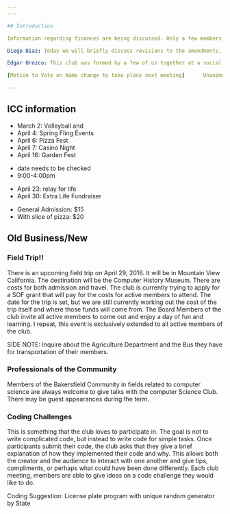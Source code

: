 ```yaml
---
---

## Introduction

Information regarding finances are being discussed. Only a few members of the club have paid their dues and claimed their Active status. To claim your full active status benefits, you must pay your dues and attend at least 4 of the meeting during the term. In order to go on field trips, you must meet those terms as written in the Club Constitution. The club constitution is available online.

Diego Diaz: Today we will briefly discuss revisions to the amendments, and any opinion the attendants here today may have.

Edgar Orozco: This club was formed by a few of us together at a social gathering, and this club is very personal to the founding members of this club. Although, there is a discrepancy with our club name. We are currently labeled as the Artificial Intelligence Computer Science Club. This was created as an inside joke, but It has caused advertising issues for the club. Some interested students often come with the intent of learning about Artificial Intelligence, but the interests of the club is much different from our current name.

[Motion to Vote on Name change to take place next meeting]      Unanimous Approval

---
```


## ICC information

 * March 2: Volleyball and
 * April 4: Spring Fling Events
 * April 6: Pizza Fest
 * April 7: Casino Night
 * April 16: Garden Fest
  - date needs to be checked
  - 9:00-4:00pm
 * April 23: relay for life
 * April 30: Extra Life Fundraiser
  - General Admission: $15
  - With slice of pizza: $20

## Old Business/New

### Field Trip!!

There is an upcoming field trip on April 29, 2016. It will be in Mountain View California. The destination will be the Computer History Museum. There are costs for both admission and travel. The club is currently trying to apply for a SOF grant that will pay for the costs for active members to attend. The date for the trip is set, but we are still currently working out the cost of the trip itself and where those funds will come from. The Board Members of the club invite all active members to come out and enjoy a day of fun and learning. I repeat, this event is exclusively extended to all active members of the club.

SIDE NOTE: Inquire about the Agriculture Department and the Bus they have for transportation of their members.

### Professionals of the Community

Members of the Bakersfield Community in fields related to computer science are always welcome to give talks with the computer Science Club. There may be guest appearances during the term.

### Coding Challenges

This is something that the club loves to participate in. The goal is not to write complicated code, but instead to write code for simple tasks. Once participants submit their code, the club asks that they give a brief explanation of how they implemented their code and why. This allows both the creator and the audience to interact with one another and give tips, compliments, or perhaps what could have been done differently. Each club meeting, members are able to give ideas on a code challenge they would like to do.

Coding Suggestion: License plate program with unique random generator by State
